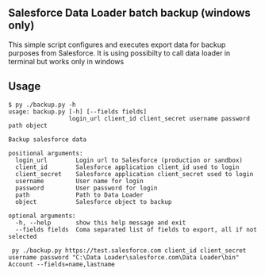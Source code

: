 ## Salesforce Data Loader batch backup (windows only)

This simple script configures and executes export data for backup purposes from Salesforce.
It is using possibilty to call data loader in terminal but works only in windows

## Usage

```
$ py ./backup.py -h
usage: backup.py [-h] [--fields fields]
                 login_url client_id client_secret username password path object

Backup salesforce data

positional arguments:
  login_url        Login url to Salesforce (production or sandbox)
  client_id        Salesforce application client_id used to login
  client_secret    Salesforce application client_secret used to login
  username         User name for login
  password         User password for login
  path             Path to Data Loader
  object           Salesforce object to backup

optional arguments:
  -h, --help       show this help message and exit
  --fields fields  Coma separated list of fields to export, all if not selected
```

```
 py ./backup.py https://test.salesforce.com client_id client_secret username password "C:\Data Loader\salesforce.com\Data Loader\bin" Account --fields=name,lastname
```